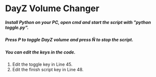 # DayZ Volume Changer
##### Install Python on your PC, open cmd and start the script with "python toggle.py".
##### Press P to toggle DayZ volume and press Ñ to stop the script.
##### You can edit the keys in the code.
1. Edit the toggle key in Line 45.
2. Edit the finish script key in Line 48.
